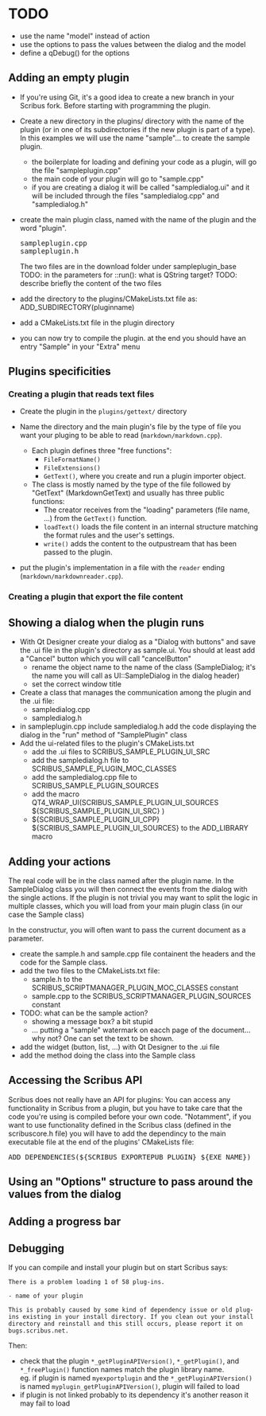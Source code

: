 # TODO

- use the name "model" instead of action
- use the options to pass the values between the dialog and the model
- define a qDebug() for the options

## Adding an empty plugin

- If you're using Git, it's a good idea to create a new branch in your Scribus fork. Before starting with programming the plugin.
- Create a new directory in the plugins/ directory with the name of the plugin (or in one of its subdirectories if the new plugin is part of a type). In this examples we will use the name "sample"... to create the sample plugin.
  - the boilerplate for loading and defining your code as a plugin, will go the file "sampleplugin.cpp"
  - the main code of your plugin will go to "sample.cpp"
  - if you are creating a dialog it will be called "sampledialog.ui" and it will be included through the files "sampledialog.cpp" and "sampledialog.h"
- create the main plugin class, named with the name of the plugin and the word "plugin".
  <pre>
  sampleplugin.cpp
  sampleplugin.h
  </pre>
  The two files are in the download folder under sampleplugin\_base
  TODO: in the parameters for ::run(): what is QString target?
  TODO: describe briefly the content of the two files

- add the directory to the plugins/CMakeLists.txt file as:
    ADD_SUBDIRECTORY(pluginname)
- add a CMakeLists.txt file in the plugin directory
- you can now try to compile the plugin. at the end you should have an entry "Sample" in your "Extra" menu

## Plugins specificities

### Creating a plugin that reads text files

- Create the plugin in the `plugins/gettext/` directory
- Name the directory and the main plugin's file by the type of file you want your pluging to be able to read (`markdown/markdown.cpp`).
  - Each plugin defines three "free functions": 
    - `FileFormatName()`
    - `FileExtensions()`
    - `GetText()`, where you create and run a plugin importer object.
  - The class is mostly named by the type of the file followed by "GetText" (MarkdownGetText) and usually has three public functions:
    - The creator receives from the "loading" parameters (file name, ...) from the `GetText()` function.
    - `loadText()` loads the file content in an internal structure matching the format rules and the user's settings.
    - `write()` adds the content to the outpustream that has been passed to the plugin.

- put the plugin's implementation in a file with the `reader` ending (`markdown/markdownreader.cpp`).


### Creating a plugin that export the file content

## Showing a dialog when the plugin runs

- With Qt Designer create your dialog as a "Dialog with buttons" and save the .ui file in the plugin's directory as sample.ui. You should at least add a "Cancel" button which you will call "cancelButton"
  - rename the object name to the name of the class (SampleDialog; it's the name you will call as UI::SampleDialog in the dialog header)
  - set the correct window title
- Create a class that manages the communication among the plugin and the .ui file:
  - sampledialog.cpp
  - sampledialog.h
- in sampleplugin.cpp include sampledialog.h add the code displaying the dialog in the "run" method of "SamplePlugin" class
- Add the ui-related files to the plugin's CMakeLists.txt
  - add the .ui files to SCRIBUS\_SAMPLE\_PLUGIN\_UI\_SRC
  - add the sampledialog.h file to SCRIBUS\_SAMPLE\_PLUGIN\_MOC\_CLASSES
  - add the sampledialog.cpp file to SCRIBUS\_SAMPLE\_PLUGIN\_SOURCES
  - add the macro QT4\_WRAP\_UI(SCRIBUS\_SAMPLE\_PLUGIN\_UI\_SOURCES ${SCRIBUS\_SAMPLE\_PLUGIN\_UI\_SRC} )
  - ${SCRIBUS\_SAMPLE\_PLUGIN\_UI\_CPP} ${SCRIBUS\_SAMPLE\_PLUGIN\_UI\_SOURCES} to the ADD\_LIBRARY macro

## Adding your actions

The real code will be in the class named after the plugin name. In the SampleDialog class you will then connect the events from the dialog with the single actions.
If the plugin is not trivial you may want to split the logic in multiple classes, which you will load from your main plugin class (in our case the Sample class)

In the constructur, you will often want to pass the current document as a parameter.

- create the sample.h and sample.cpp file containent the headers and the code for the Sample class.
- add the two files to the CMakeLists.txt file:
  - sample.h to the SCRIBUS\_SCRIPTMANAGER\_PLUGIN\_MOC\_CLASSES constant
  - sample.cpp to the SCRIBUS\_SCRIPTMANAGER\_PLUGIN\_SOURCES constant
- TODO: what can be the sample action?
  - showing a message box? a bit stupid
  - ... putting a "sample" watermark on eacch page of the document... why not? One can set the text to be shown.
- add the widget (button, list, ...) with Qt Designer to the .ui file
- add the method doing the class into the Sample class

## Accessing the Scribus API

Scribus does not really have an API for plugins: You can access any functionality in Scribus from a plugin, but you have to take care that the code you're using is compiled before your own code.
"Notamment", if you want to use functionality defined in the Scribus class (defined in the scribuscore.h file) you will have to add the dependincy to the main executable file at the end of the plugins' CMakeLists file:
<pre>
ADD_DEPENDENCIES(${SCRIBUS_EXPORTEPUB_PLUGIN} ${EXE_NAME})
</pre>

## Using an "Options" structure to pass around the values from the dialog

## Adding a progress bar

## Debugging

If you can compile and install your plugin but on start Scribus says:

```
There is a problem loading 1 of 58 plug-ins.

- name of your plugin

This is probably caused by some kind of dependency issue or old plug-ins existing in your install directory. If you clean out your install directory and reinstall and this still occurs, please report it on bugs.scribus.net.
```

Then:
- check that the plugin `*_getPluginAPIVersion()`, `*_getPlugin()`,  and `*_freePlugin()` function names match the plugin library name.  
  eg. if plugin is named `myexportplugin` and the `*_getPluginAPIVersion()` is named `myplugin_getPluginAPIVersion()`, plugin will failed to load
- if plugin is not linked probably to its dependency it's another reason it may fail to load
